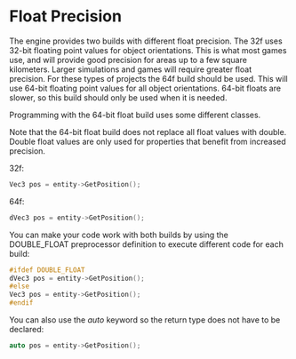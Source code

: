 # Float Precision #

The engine provides two builds with different float precision. The 32f uses 32-bit floating point values for object orientations. This is what most games use, and will provide good precision for areas up to a few square kilometers. Larger simulations and games will require greater float precision. For these types of projects the 64f build should be used. This will use 64-bit floating point values for all object orientations. 64-bit floats are slower, so this build should only be used when it is needed.

Programming with the 64-bit float build uses some different classes.

Note that the 64-bit float build does not replace all float values with double. Double float values are only used for properties that benefit from increased precision.

32f:
```c++
Vec3 pos = entity->GetPosition();
```

64f:
```c++
dVec3 pos = entity->GetPosition();
```

You can make your code work with both builds by using the DOUBLE_FLOAT preprocessor definition to execute different code for each build:
```c++
#ifdef DOUBLE_FLOAT
dVec3 pos = entity->GetPosition();
#else
Vec3 pos = entity->GetPosition();
#endif
```

You can also use the *auto* keyword so the return type does not have to be declared:
```c++
auto pos = entity->GetPosition();
```
